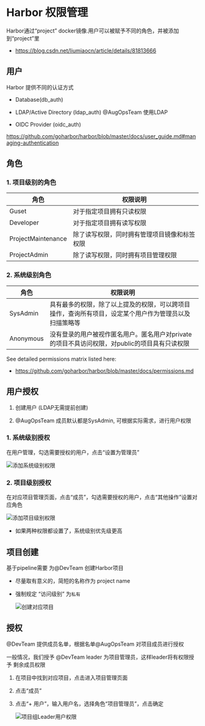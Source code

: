 # Harbor 权限管理

Harbor通过“project” docker镜像.用户可以被赋予不同的角色，并被添加到“project”里

- https://blog.csdn.net/liumiaocn/article/details/81813666
## 用户

Harbor 提供不同的认证方式

- Database(db_auth)

- LDAP/Active Directory (ldap_auth)  @AugOpsTeam 使用LDAP

- OIDC Provider (oidc_auth)

<https://github.com/goharbor/harbor/blob/master/docs/user_guide.md#managing-authentication>

## 角色

### 1. 项目级别的角色

| 角色 | 权限说明 |
| ------ | ------ |
| Guset | 对于指定项目拥有只读权限 |
| Developer | 对于指定项目拥有读写权限 |
| ProjectMaintenance | 除了读写权限，同时拥有管理项目镜像和标签权限 |
| ProjectAdmin | 除了读写权限，同时拥有项目管理权限 |

### 2. 系统级别角色

| 角色 | 权限说明 |
| ------ | ------ |
| SysAdmin | 具有最多的权限，除了以上提及的权限，可以跨项目操作，查询所有项目，设定某个用户作为管理员以及扫描策略等 |
| Anonymous | 没有登录的用户被视作匿名用户。匿名用户对private的项目不具访问权限，对public的项目具有只读权限 |

See detailed permissions matrix listed here:

- <https://github.com/goharbor/harbor/blob/master/docs/permissions.md>

## 用户授权

1. 创建用户 (LDAP无需提前创建)

2. @AugOpsTeam 成员默认都是SysAdmin, 可根据实际需求，进行用户权限

### 1. 系统级别授权

在用户管理，勾选需要授权的用户，点击“设置为管理员”

![添加系统级别权限](./images/Harbor_授权系统权限.png)

### 2. 项目级别授权

在对应项目管理页面，点击“成员”，勾选需要授权的用户，点击“其他操作”设置对应角色

![添加项目级别权限](./images/Harbor-授权项目组权限.png)

- 如果两种权限都设置了，系统级别优先级更高

## 项目创建

基于pipeline需要 为@DevTeam 创建Harbor项目

- 尽量取有意义的，简短的名称作为 project name

- 强制规定 “访问级别” 为`私有`

    ![创建对应项目](./images/Harbor-创建项目.png)

## 授权

@DevTeam 提供成员名单，根据名单@AugOpsTeam 对项目成员进行授权

一般情况，我们授予 @DevTeam leader 为项目管理员，这样leader将有权限授予 剩余成员权限

1. 在项目中找到对应项目，点击进入项目管理页面

2. 点击“成员”

3. 点击“+ 用户”，输入用户名，选择角色“项目管理员”，点击确定

    ![项目组Leader用户权限](./images/Harbor-用户授权.png)

